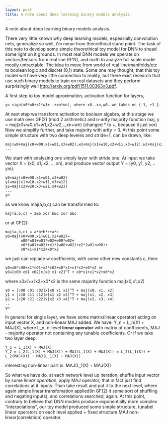 ```yaml
---
layout: post
title: A note about deep learning binary models analysis.
---
```


A note about deep learning binary models analysis.

There very little known why deep learning models, espessially convolution nets, generalize so well, i'm mean from theorethical stand point. 
The task of this note to develop some simple theorethical toy model for DNN to shead some light on it grounds.
In most real DNN models we operate on vectors/tensors from real line (R^N), and math to analyze full scale model mostly untractable. 
The idea to move from world of real line/manifolds/etc to boolean logic and discret (0,1) state. Some one may thought, that this toy model will have very little connection to reality, but there exist research that use such binary models to train on real datasets and they perform surprisingly well http://arxiv.org/pdf/1511.00363v3.pdf.

A first step to toy model aproximation, activation function for layers, 

	y= sign(x0*w0+x1*w1+..+xn*wn), where x0..xn,w0..wn takes on {-1, +1 }.

At next step we transform activation to boolean algebra, at this stage we use math over GF(2) (mod 2 arithmetic) and n-arity majority function maj, y = maj(x0+w0,x1+w1,x2+w2,..,xn+wn) (changed * to +, because it just xor)
Now we simplify further, and take majority with arity = 3. At this point some simple structure with two deep leveles and stride=1, can be drawn, like:

	maj(w0+maj(x0+w00,x1+w01,x2+w02),w1+maj(x1+w10,x2+w11,x3+w12),w2+maj(x2+w20,x3+w21,x4+w23)), ...

We start with analyzing one simply layer with stride one. At input we take vector X = (x0, x1, x2, .., xn), and produce vector output Y = (y0, y1, y2, .. ym).

	y0=maj(x0+w00,x1+w01,x2+w02)
	y1=maj(x1+w10,x2+w11,x3+w12)
	y2=maj(x2+w20,x3+w21,x4+w23)
	...
	yn

as we know maj(a,b,c) can be transformed to:

	maj(a,b,c) = a&b xor b&c xor a&c

or at GF(2):

	maj(a,b,c) = a*b+b*c+a*c
	y0=maj(x0+w00,x1+w01,x2+w02)=
           w00*w01+w01*w02+w00*w02+
           x0*(w01+w02)+x1*(w00+w02)+x2*(w01+w00)+
           x0*x1+x1*x2+x0*x2

we just can replace w coefficients, with some other new constants c, then:

	y0=x0*c00+x1*c01+x2*c02+x0*x1+x1*x2+x0*x2 or
	y0=[c00 c01 c02]x[x0 x1 x2]^T + x0*x1+x1*x2+x0*x2

where x0*x1+x1*x2+x0*x2 is the same majority function maj(x0,x1,x2)

	y0 = [c00 c01 c02]x[x0 x1 x2]^T + maj(x0, x1, x2)
	y1 = [c10 c11 c12]x[x1 x2 x3]^T + maj(x1, x2, x3)
	y2 = [c20 c21 c22]x[x2 x3 x4]^T + maj(x2, x3, x4)
	..
	yn 

In general for single layer, we have some matrix(linear operator) acting on input vector X, and non-linear MAJ added.
We have:
	Y_n = L_n(X) + MAJ(X), where L_n, n-level **linear operator** with matrix of coefficients, MAJ - majority operator not containing any tunable coefficients.
Or if we take two layer deep:

	Y_1 = L_1(X) + MAJ(X)
	Y_2 = L_2(L_1(X) + MAJ(X)) + MAJ(L_1(X) + MAJ(X)) = L_2(L_1(X)) + L_2(MAJ(X)) + MAJ(L_1(X) + MAJ(X))

interesting non-linear part is:
	MAJ(L_1(X) + MAJ(X))

So what we have do, at each network level up iteration, shuffle input vector by some *linear operation*, apply MAJ operator, that in fact just find correlations at it inputs.
Than take result and put it to the next level, where again simple linear transfomation applied(in GF(2) it some sort of shuffling and negating inputs), and correlations searched, again.
At this point, contrary to believe that DNN models produce exponentially more complex "interpolations", our toy model produced some simple structure, tunabel linear operators on each level applied + fixed structure MAJ non-linear(correlation) operator.